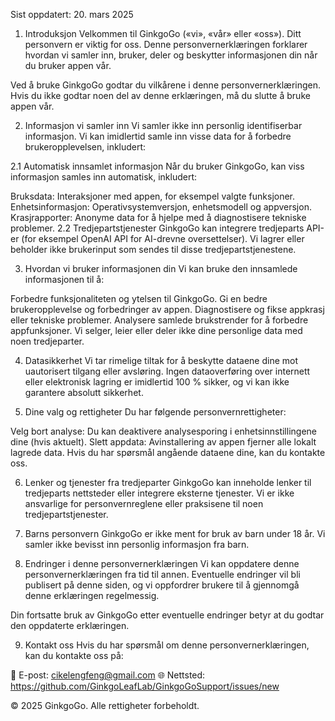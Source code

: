 Sist oppdatert: 20. mars 2025

1. Introduksjon
Velkommen til GinkgoGo («vi», «vår» eller «oss»). Ditt personvern er viktig for oss. Denne personvernerklæringen forklarer hvordan vi samler inn, bruker, deler og beskytter informasjonen din når du bruker appen vår.

Ved å bruke GinkgoGo godtar du vilkårene i denne personvernerklæringen. Hvis du ikke godtar noen del av denne erklæringen, må du slutte å bruke appen vår.

2. Informasjon vi samler inn
Vi samler ikke inn personlig identifiserbar informasjon. Vi kan imidlertid samle inn visse data for å forbedre brukeropplevelsen, inkludert:

2.1 Automatisk innsamlet informasjon
Når du bruker GinkgoGo, kan viss informasjon samles inn automatisk, inkludert:

Bruksdata: Interaksjoner med appen, for eksempel valgte funksjoner.
Enhetsinformasjon: Operativsystemversjon, enhetsmodell og appversjon.
Krasjrapporter: Anonyme data for å hjelpe med å diagnostisere tekniske problemer.
2.2 Tredjepartstjenester
GinkgoGo kan integrere tredjeparts API-er (for eksempel OpenAI API for AI-drevne oversettelser). Vi lagrer eller beholder ikke brukerinput som sendes til disse tredjepartstjenestene.

3. Hvordan vi bruker informasjonen din
Vi kan bruke den innsamlede informasjonen til å:

Forbedre funksjonaliteten og ytelsen til GinkgoGo.
Gi en bedre brukeropplevelse og forbedringer av appen.
Diagnostisere og fikse appkrasj eller tekniske problemer.
Analysere samlede brukstrender for å forbedre appfunksjoner.
Vi selger, leier eller deler ikke dine personlige data med noen tredjeparter.

4. Datasikkerhet
Vi tar rimelige tiltak for å beskytte dataene dine mot uautorisert tilgang eller avsløring. Ingen dataoverføring over internett eller elektronisk lagring er imidlertid 100 % sikker, og vi kan ikke garantere absolutt sikkerhet.

5. Dine valg og rettigheter
Du har følgende personvernrettigheter:

Velg bort analyse: Du kan deaktivere analysesporing i enhetsinnstillingene dine (hvis aktuelt).
Slett appdata: Avinstallering av appen fjerner alle lokalt lagrede data.
Hvis du har spørsmål angående dataene dine, kan du kontakte oss.

6. Lenker og tjenester fra tredjeparter
GinkgoGo kan inneholde lenker til tredjeparts nettsteder eller integrere eksterne tjenester. Vi er ikke ansvarlige for personvernreglene eller praksisene til noen tredjepartstjenester.

7. Barns personvern
GinkgoGo er ikke ment for bruk av barn under 18 år. Vi samler ikke bevisst inn personlig informasjon fra barn.

8. Endringer i denne personvernerklæringen
Vi kan oppdatere denne personvernerklæringen fra tid til annen. Eventuelle endringer vil bli publisert på denne siden, og vi oppfordrer brukere til å gjennomgå denne erklæringen regelmessig.

Din fortsatte bruk av GinkgoGo etter eventuelle endringer betyr at du godtar den oppdaterte erklæringen.

9. Kontakt oss
Hvis du har spørsmål om denne personvernerklæringen, kan du kontakte oss på:

📧 E-post: cikelengfeng@gmail.com
🌐 Nettsted: https://github.com/GinkgoLeafLab/GinkgoGoSupport/issues/new

© 2025 GinkgoGo. Alle rettigheter forbeholdt.